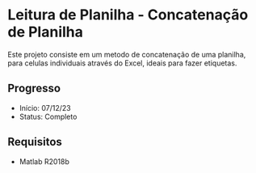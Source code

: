 # Leitura de Planilha - Concatenação de Planilha 

Este projeto consiste em um metodo de concatenação de uma planilha, para celulas individuais através do Excel, ideais para fazer etiquetas.

## Progresso

- Início: 07/12/23
- Status: Completo

## Requisitos

- Matlab R2018b
